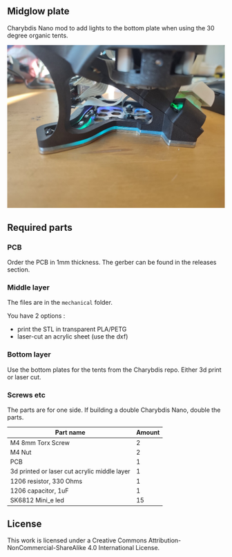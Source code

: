 ## Midglow plate

Charybdis Nano mod to add lights to the bottom plate when using the 30 degree organic tents.

![](pics/1.jpg)

## Required parts

### PCB

Order the PCB in 1mm thickness.
The gerber can be found in the releases section.

### Middle layer

The files are in the `mechanical` folder.

You have 2 options :

- print the STL in transparent PLA/PETG
- laser-cut an acrylic sheet (use the dxf)

### Bottom layer

Use the bottom plates for the tents from the Charybdis repo. Either 3d print or laser cut.

### Screws etc

The parts are for one side. If building a double Charybdis Nano, double the parts.

| Part name                                    | Amount |
| -------------------------------------------- | ------ |
| M4 8mm Torx Screw                            | 2      |
| M4 Nut                                       | 2      |
| PCB                                          | 1      |
| 3d printed or laser cut acrylic middle layer | 1      |
| 1206 resistor, 330 Ohms                      | 1      |
| 1206 capacitor, 1uF                          | 1      |
| SK6812 Mini_e led                            | 15     |



## License

This work is licensed under a Creative Commons Attribution-NonCommercial-ShareAlike 4.0 International License.
